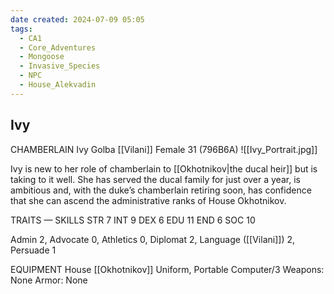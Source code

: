 ```yaml
---
date created: 2024-07-09 05:05
tags:
  - CA1
  - Core_Adventures
  - Mongoose
  - Invasive_Species
  - NPC
  - House_Alekvadin
---
```


## Ivy

CHAMBERLAIN Ivy Golba
[[Vilani]] Female 31 (796B6A)
![[Ivy_Portrait.jpg]]

Ivy is new to her role of chamberlain to [[Okhotnikov|the ducal heir]] but is taking to it well. She has served the ducal family for just over a year, is ambitious and, with the duke’s chamberlain retiring soon, has confidence that she can ascend the administrative ranks of House Okhotnikov.

TRAITS — SKILLS
STR 7 INT 9
DEX 6 EDU 11
END 6 SOC 10

Admin 2, Advocate 0, Athletics 0, Diplomat 2, Language ([[Vilani]]) 2, Persuade 1

EQUIPMENT
House [[Okhotnikov]] Uniform, Portable Computer/3
Weapons: None
Armor: None
